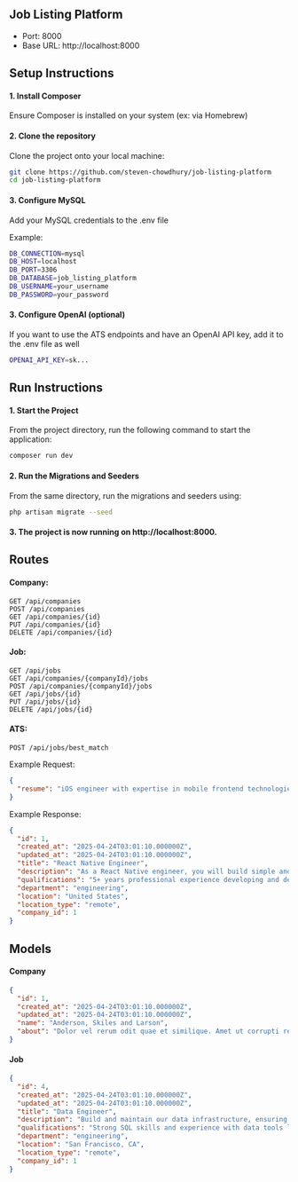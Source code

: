 ## Job Listing Platform
- Port: 8000
- Base URL: http://localhost:8000

## Setup Instructions
#### 1. Install Composer
Ensure Composer is installed on your system (ex: via Homebrew)

#### 2. Clone the repository
Clone the project onto your local machine:
```bash
git clone https://github.com/steven-chowdhury/job-listing-platform
cd job-listing-platform
```

#### 3. Configure MySQL
Add your MySQL credentials to the .env file

Example:
```bash
DB_CONNECTION=mysql
DB_HOST=localhost
DB_PORT=3306
DB_DATABASE=job_listing_platform
DB_USERNAME=your_username
DB_PASSWORD=your_password
```

#### 3. Configure OpenAI (optional)
If you want to use the ATS endpoints and have an OpenAI API key, add it to the .env file as well

```bash
OPENAI_API_KEY=sk...
```

## Run Instructions
#### 1. Start the Project
From the project directory, run the following command to start the application: 
```bash
composer run dev
```

#### 2. Run the Migrations and Seeders
From the same directory, run the migrations and seeders using: 
  ```bash
  php artisan migrate --seed
  ```

#### 3. The project is now running on http://localhost:8000.

## Routes

#### Company:
```http
GET /api/companies  
POST /api/companies  
GET /api/companies/{id}  
PUT /api/companies/{id}  
DELETE /api/companies/{id}
```

#### Job:
```http
GET /api/jobs   
GET /api/companies/{companyId}/jobs 
POST /api/companies/{companyId}/jobs 
GET /api/jobs/{id} 
PUT /api/jobs/{id} 
DELETE /api/jobs/{id} 
```

#### ATS:
```http
POST /api/jobs/best_match
```

Example Request:
```json
{
  "resume": "iOS engineer with expertise in mobile frontend technologies." 
}
```

Example Response:
```json
{
  "id": 1,
  "created_at": "2025-04-24T03:01:10.000000Z",
  "updated_at": "2025-04-24T03:01:10.000000Z",
  "title": "React Native Engineer",
  "description": "As a React Native engineer, you will build simple and beautiful experiences for the crucial interactions people have with our platform every day.",
  "qualifications": "5+ years professional experience developing and deploying iOS and Android apps using React Native. Passion for your craft and care for the people you work with. You value quality across code, communication, and culture.",
  "department": "engineering",
  "location": "United States",
  "location_type": "remote",
  "company_id": 1
}
```

## Models
#### Company
```json
{
  "id": 1,
  "created_at": "2025-04-24T03:01:10.000000Z",
  "updated_at": "2025-04-24T03:01:10.000000Z",
  "name": "Anderson, Skiles and Larson",
  "about": "Dolor vel rerum odit quae et similique. Amet ut corrupti reprehenderit rerum ut et enim laudantium. Consequuntur ab odio molestias temporibus unde qui aperiam. Velit ullam qui et consequatur unde. Ab blanditiis quia suscipit voluptas ullam. Pariatur eos facere vero et quam ut repudiandae optio."
}
```

#### Job
```json
{
  "id": 4,
  "created_at": "2025-04-24T03:01:10.000000Z",
  "updated_at": "2025-04-24T03:01:10.000000Z",
  "title": "Data Engineer",
  "description": "Build and maintain our data infrastructure, ensuring high-quality pipelines and insights across the organization.",
  "qualifications": "Strong SQL skills and experience with data tools like Airflow, Snowflake, or BigQuery. Python or Scala experience a plus.",
  "department": "engineering",
  "location": "San Francisco, CA",
  "location_type": "remote",
  "company_id": 1
}
```

